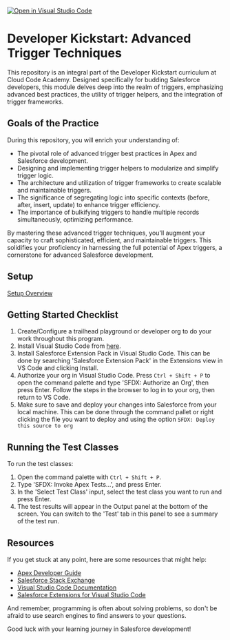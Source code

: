 [![Open in Visual Studio Code](https://classroom.github.com/assets/open-in-vscode-2e0aaae1b6195c2367325f4f02e2d04e9abb55f0b24a779b69b11b9e10269abc.svg)](https://classroom.github.com/online_ide?assignment_repo_id=15335857&assignment_repo_type=AssignmentRepo)
# Developer Kickstart: Advanced Trigger Techniques

This repository is an integral part of the Developer Kickstart curriculum at Cloud Code Academy. Designed specifically for budding Salesforce developers, this module delves deep into the realm of triggers, emphasizing advanced best practices, the utility of trigger helpers, and the integration of trigger frameworks.

## Goals of the Practice

During this repository, you will enrich your understanding of:
- The pivotal role of advanced trigger best practices in Apex and Salesforce development.
- Designing and implementing trigger helpers to modularize and simplify trigger logic.
- The architecture and utilization of trigger frameworks to create scalable and maintainable triggers.
- The significance of segregating logic into specific contexts (before, after, insert, update) to enhance trigger efficiency.
- The importance of bulkifying triggers to handle multiple records simultaneously, optimizing performance.

By mastering these advanced trigger techniques, you'll augment your capacity to craft sophisticated, efficient, and maintainable triggers. This solidifies your proficiency in harnessing the full potential of Apex triggers, a cornerstone for advanced Salesforce development.

## Setup
[Setup Overview](https://learn.cloudcodeacademy.com/courses/salesforce-developer-kickstart-program/lectures/47317622)

## Getting Started Checklist
1. Create/Configure a trailhead playground or developer org to do your work throughout this program.
2. Install Visual Studio Code from [here](https://code.visualstudio.com/download).
3. Install Salesforce Extension Pack in Visual Studio Code. This can be done by searching 'Salesforce Extension Pack' in the Extensions view in VS Code and clicking Install.
4. Authorize your org in Visual Studio Code. Press `Ctrl + Shift + P` to open the command palette and type 'SFDX: Authorize an Org', then press Enter. Follow the steps in the browser to log in to your org, then return to VS Code.
5. Make sure to save and deploy your changes into Salesforce from your local machine. This can be done through the command pallet or right clicking the file you want to deploy and using the option `SFDX: Deploy this source to org`

## Running the Test Classes

To run the test classes:

1. Open the command palette with `Ctrl + Shift + P`.
2. Type 'SFDX: Invoke Apex Tests...', and press Enter.
3. In the 'Select Test Class' input, select the test class you want to run and press Enter.
4. The test results will appear in the Output panel at the bottom of the screen. You can switch to the 'Test' tab in this panel to see a summary of the test run.

## Resources

If you get stuck at any point, here are some resources that might help:

- [Apex Developer Guide](https://developer.salesforce.com/docs/atlas.en-us.apexcode.meta/apexcode/apex_dev_guide.htm)
- [Salesforce Stack Exchange](https://salesforce.stackexchange.com/)
- [Visual Studio Code Documentation](https://code.visualstudio.com/docs)
- [Salesforce Extensions for Visual Studio Code](https://developer.salesforce.com/tools/vscode/)

And remember, programming is often about solving problems, so don't be afraid to use search engines to find answers to your questions.

Good luck with your learning journey in Salesforce development!